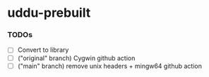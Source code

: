 uddu-prebuilt
=============

### TODOs
- [ ] Convert to library
- [ ] ("original" branch) Cygwin github action
- [ ] ("main" branch) remove unix headers + mingw64 github action
